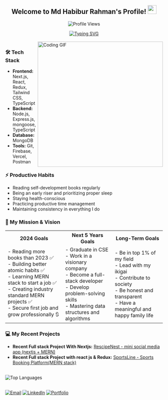 <div align="center">
  <h2>Welcome to Md Habibur Rahman's Profile! <img src="https://media.giphy.com/media/hvRJCLFzcasrR4ia7z/giphy.gif" width="28"></h2>
</div>

<p align="center">
  <img src="https://komarev.com/ghpvc/?username=hrhabib07&label=Profile%20views&color=0e75b6&style=flat" alt="Profile Views" />
</p>

<div align="center">
  <a href="https://git.io/typing-svg">
    <img src="https://readme-typing-svg.demolab.com?font=Fira+Code&color=38C2FF&center=true&vCenter=true&width=435&lines=Web+Developer;MERN+Stack+Developer;Next.js+Enthusiast" alt="Typing SVG" />
  </a>
</div>

<br clear="both" />
<div > 
  <img align="right" alt="Coding GIF" width="400" src="https://64.media.tumblr.com/2d0af9c90d1b1107313cc20bda01548a/tumblr_outwxnanpp1u79o2lo1_1280.gif">
</div>

### 🛠️ Tech Stack

- **Frontend:** Next.js, React, Redux, Tailwind CSS, TypeScript
- **Backend:** Node.js, Express.js, mongoose, TypeScript
- **Database:** MongoDB
- **Tools:** Git, Firebase, Vercel, Postman

### ⚡ Productive Habits

- Reading self-development books regularly
- Being an early riser and prioritizing proper sleep
- Staying health-conscious
- Practicing productive time management
- Maintaining consistency in everything I do


<div align="left">
  <h3>🎯 My Mission & Vision</h3>
  <table>
    <tr>
      <th>2024 Goals</th>
      <th>Next 5 Years Goals</th>
      <th>Long-Term Goals</th>
    </tr>
   <tr>
  <td> 
    - Reading more books than 2023 ✅<br />
    - Building better atomic habits ✅<br />
    - Learning MERN stack to start a job ✅<br />
    - Creating industry standard MERN projects ✅<br />
    - Secure first job and grow professionally 🔃
  </td>
  <td>
    - Graduate in CSE<br />
    - Work in a visionary company<br />
    - Become a full-stack developer<br />
    - Develop problem-solving skills<br />
    - Mastering data structures and algorithms
  </td>
  <td>
    - Be in top 1% of my field<br />
    - Lead with my ikigai<br />
    - Contribute to society<br />
    - Be honest and transparent<br />
    - Have a meaningful and happy family life
  </td>
</tr>
</table>
</div>


### 💻 My Recent Projects

- **Recent Full stack Project With Nextjs:** [RescipeNest - mini social media app (nextjs + MERN)](https://recipe-nest-client.vercel.app/)
- **Recent Full stack Project with react js & Redux:** [SportsLine - Sports Booking Platform(MERN stack) ](https://sport-booking-facility-fronted.vercel.app/)

<br clear="both" />
  <img align="left" src="https://github-readme-stats.vercel.app/api/top-langs?username=hrhabib07&show_icons=true&locale=en&layout=compact" alt="Top Languages" /> 
<br clear="both" />
<br clear="both" />


[![Email](https://img.shields.io/badge/Email-D14836?logo=gmail&logoColor=white)](mailto:mdhabibur.hr7@gmail.com) 
[![LinkedIn](https://img.shields.io/badge/LinkedIn-%230077B5.svg?logo=linkedin&logoColor=white)](https://linkedin.com/in/mdhabibur-hr7)
[![Portfolio](https://img.shields.io/badge/Portfolio-%23A020F0.svg?logo=About.me&logoColor=white)](https://md-habibur-hr7-portfolio.vercel.app/)









